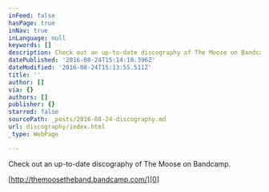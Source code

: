 ```yaml
---
inFeed: false
hasPage: true
inNav: true
inLanguage: null
keywords: []
description: Check out an up-to-date discography of The Moose on Bandcamp.
datePublished: '2016-08-24T15:14:10.396Z'
dateModified: '2016-08-24T15:13:55.511Z'
title: ''
author: []
via: {}
authors: []
publisher: {}
starred: false
sourcePath: _posts/2016-08-24-discography.md
url: discography/index.html
_type: WebPage

---
```

Check out an up-to-date discography of The Moose on Bandcamp.

[http://themoosetheband.bandcamp.com/][0]

[0]: http://themoosetheband.bandcamp.com/
